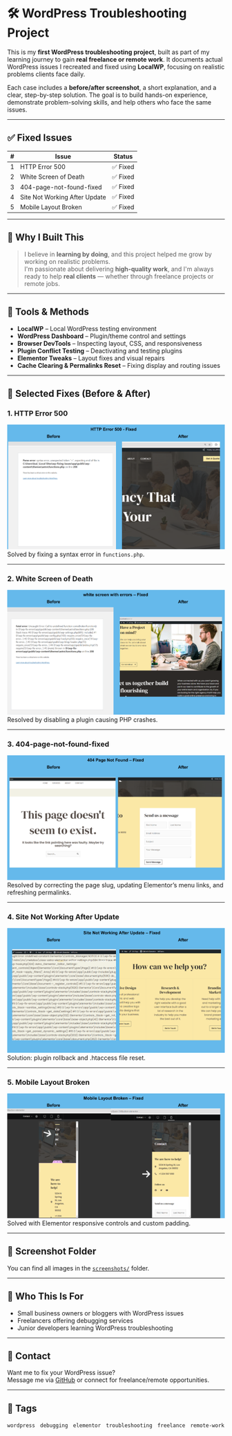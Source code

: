 # 🛠️ WordPress Troubleshooting Project

This is my **first WordPress troubleshooting project**, built as part of my learning journey to gain **real freelance or remote work**. It documents actual WordPress issues I recreated and fixed using **LocalWP**, focusing on realistic problems clients face daily.

Each case includes a **before/after screenshot**, a short explanation, and a clear, step-by-step solution. The goal is to build hands-on experience, demonstrate problem-solving skills, and help others who face the same issues.

---

## ✅ Fixed Issues

| # | Issue                           | Status   |
|--:|----------------------------------|----------|
| 1 | HTTP Error 500                  | ✅ Fixed |
| 2 | White Screen of Death           | ✅ Fixed |
| 3 | 404-page-not-found-fixed        | ✅ Fixed |
| 4 | Site Not Working After Update   | ✅ Fixed |
| 5 | Mobile Layout Broken            | ✅ Fixed |

---

## 🧠 Why I Built This

> I believe in **learning by doing**, and this project helped me grow by working on realistic problems.  
> I'm passionate about delivering **high-quality work**, and I'm always ready to help **real clients** — whether through freelance projects or remote jobs.

---

## 🔧 Tools & Methods

- **LocalWP** – Local WordPress testing environment  
- **WordPress Dashboard** – Plugin/theme control and settings  
- **Browser DevTools** – Inspecting layout, CSS, and responsiveness  
- **Plugin Conflict Testing** – Deactivating and testing plugins  
- **Elementor Tweaks** – Layout fixes and visual repairs  
- **Cache Clearing & Permalinks Reset** – Fixing display and routing issues  

---

## 📸 Selected Fixes (Before & After)

### 1. HTTP Error 500  
![HTTP Error 500](./screenshots/http-error-500.png)  
Solved by fixing a syntax error in `functions.php`.

---

### 2. White Screen of Death  
![White Screen](./screenshots/white-screen-issue.png)  
Resolved by disabling a plugin causing PHP crashes.

---

### 3. 404-page-not-found-fixed  
![Button Issue](./screenshots/404-page-not-found-fixed.png)  
Resolved by correcting the page slug, updating Elementor’s menu links, and refreshing permalinks.

---

### 4. Site Not Working After Update  
![Site Down](./screenshots/site-not-working-fixed.png)  
Solution: plugin rollback and .htaccess file reset.

---

### 5. Mobile Layout Broken  
![Mobile Layout Broken](./screenshots/mobile-layout-broken.png)
Solved with Elementor responsive controls and custom padding.

---

## 📂 Screenshot Folder

You can find all images in the [`screenshots/`](./screenshots) folder.

---

## 👥 Who This Is For

- Small business owners or bloggers with WordPress issues  
- Freelancers offering debugging services  
- Junior developers learning WordPress troubleshooting  

---

## 📩 Contact

Want me to fix your WordPress issue?  
Message me via [GitHub](https://github.com/luaiadhmani) or connect for freelance/remote opportunities.

---

## 🔖 Tags

`wordpress` &nbsp; `debugging` &nbsp; `elementor` &nbsp; `troubleshooting` &nbsp; `freelance` &nbsp; `remote-work`
